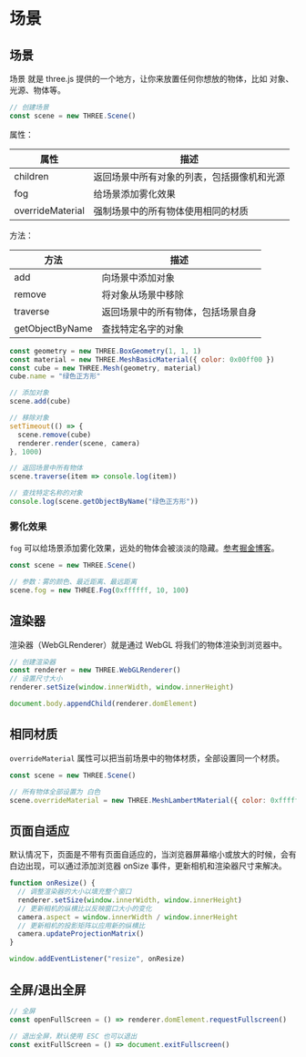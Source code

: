 # 场景

## 场景

场景 就是 three.js 提供的一个地方，让你来放置任何你想放的物体，比如 对象、光源、物体等。

```JavaScript
// 创建场景
const scene = new THREE.Scene()
```

属性：

|属性|描述|
|-|-|
|children|返回场景中所有对象的列表，包括摄像机和光源|
|fog|给场景添加雾化效果|
|overrideMaterial|强制场景中的所有物体使用相同的材质|

方法：

|方法|描述|
|-|-|
|add|向场景中添加对象|
|remove|将对象从场景中移除|
|traverse|返回场景中的所有物体，包括场景自身|
|getObjectByName|查找特定名字的对象|

```JavaScript
const geometry = new THREE.BoxGeometry(1, 1, 1)
const material = new THREE.MeshBasicMaterial({ color: 0x00ff00 })
const cube = new THREE.Mesh(geometry, material)
cube.name = "绿色正方形"

// 添加对象
scene.add(cube)

// 移除对象
setTimeout(() => {
  scene.remove(cube)
  renderer.render(scene, camera)
}, 1000)

// 返回场景中所有物体
scene.traverse(item => console.log(item))

// 查找特定名称的对象
console.log(scene.getObjectByName("绿色正方形"))
```



### 雾化效果

`fog` 可以给场景添加雾化效果，远处的物体会被淡淡的隐藏。[参考掘金博客](https://juejin.cn/post/7107272960754319397#heading-10)。

```JavaScript
const scene = new THREE.Scene()

// 参数：雾的颜色、最近距离、最远距离
scene.fog = new THREE.Fog(0xffffff, 10, 100)
```



## 渲染器

渲染器（WebGLRenderer）就是通过 WebGL 将我们的物体渲染到浏览器中。

```JavaScript
// 创建渲染器
const renderer = new THREE.WebGLRenderer()
// 设置尺寸大小
renderer.setSize(window.innerWidth, window.innerHeight)

document.body.appendChild(renderer.domElement)
```





## 相同材质

`overrideMaterial` 属性可以把当前场景中的物体材质，全部设置同一个材质。

```JavaScript
const scene = new THREE.Scene()

// 所有物体全部设置为 白色
scene.overrideMaterial = new THREE.MeshLambertMaterial({ color: 0xffffff })
```



## 页面自适应

默认情况下，页面是不带有页面自适应的，当浏览器屏幕缩小或放大的时候，会有白边出现，可以通过添加浏览器 onSize 事件，更新相机和渲染器尺寸来解决。

```JavaScript
function onResize() {
  // 调整渲染器的大小以填充整个窗口
  renderer.setSize(window.innerWidth, window.innerHeight)
  // 更新相机的纵横比以反映窗口大小的变化
  camera.aspect = window.innerWidth / window.innerHeight
  // 更新相机的投影矩阵以应用新的纵横比
  camera.updateProjectionMatrix()
}

window.addEventListener("resize", onResize)
```



## 全屏/退出全屏

```JavaScript
// 全屏
const openFullScreen = () => renderer.domElement.requestFullscreen()

// 退出全屏，默认使用 ESC 也可以退出
const exitFullScreen = () => document.exitFullscreen()
```

